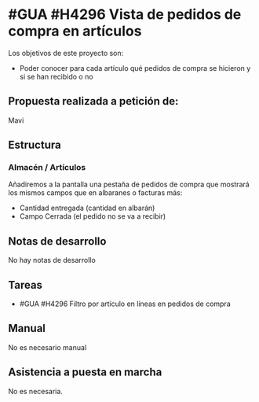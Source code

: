 # #GUA #H4296 Vista de pedidos de compra en artículos

Los objetivos de este proyecto son:
+ Poder conocer para cada artículo qué pedidos de compra se hicieron y si se han recibido o no

## Propuesta realizada a petición de:
Mavi

## Estructura

### Almacén / Artículos
Añadiremos a la pantalla una pestaña de pedidos de compra que mostrará los mismos campos que en albaranes o facturas más:
+ Cantidad entregada (cantidad en albarán)
+ Campo Cerrada (el pedido no se va a recibir)

## Notas de desarrollo
No hay notas de desarrollo

## Tareas

* #GUA #H4296 Filtro por artículo en líneas en pedidos de compra


## Manual
No es necesario manual

## Asistencia a puesta en marcha
No es necesaria.
